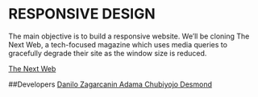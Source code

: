 # RESPONSIVE DESIGN

The main objective is to build a responsive website. We’ll be cloning The Next Web, a tech-focused magazine which uses media queries to gracefully degrade their site as the window size is reduced.

[The Next Web ](https://thenextweb.com)

##Developers
[Danilo Zagarcanin ](https://github.com/danilozag1992)
[Adama Chubiyojo Desmond](https://github.com/kobiyoyo)